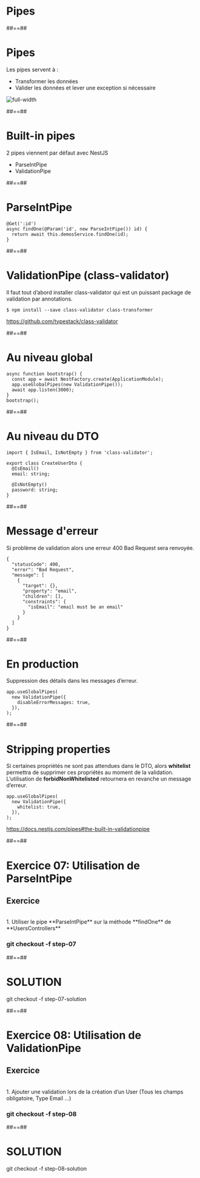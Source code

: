 <!-- .slide: class="transition-orange sfeir-bg-white-4" -->

# Pipes

##==##
# Pipes

Les pipes servent à :
* Transformer les données
* Valider les données et lever une exception si nécessaire

![full-width](./assets/images/g5c62ad2ab9_0_449.png)

##==##
# Built-in pipes
2 pipes viennent par défaut avec NestJS
* ParseIntPipe
* ValidationPipe

##==##
<!-- .slide: class="with-code" -->

# ParseIntPipe
```
@Get(':id')
async findOne(@Param('id', new ParseIntPipe()) id) {
  return await this.demosService.findOne(id);
}
```

##==##
<!-- .slide: class="with-code" -->

# ValidationPipe (class-validator)
Il faut tout d’abord installer class-validator qui est un puissant package de validation par annotations.

```
$ npm install --save class-validator class-transformer
```

https://github.com/typestack/class-validator

##==##
<!-- .slide: class="with-code" -->

# Au niveau global
```
async function bootstrap() {
  const app = await NestFactory.create(ApplicationModule);
  app.useGlobalPipes(new ValidationPipe());
  await app.listen(3000);
}
bootstrap();
```

##==##
<!-- .slide: class="with-code" -->

# Au niveau du DTO
```
import { IsEmail, IsNotEmpty } from 'class-validator';

export class CreateUserDto {
  @IsEmail()
  email: string;

  @IsNotEmpty()
  password: string;
}
```

##==##
<!-- .slide: class="with-code" -->

# Message d'erreur
Si problème de validation alors une erreur 400 Bad Request sera renvoyée.

```
{
  "statusCode": 400,
  "error": "Bad Request",
  "message": [
    {
      "target": {},
      "property": "email",
      "children": [],
      "constraints": {
        "isEmail": "email must be an email"
      }
    }
  ]
}
```

##==##
<!-- .slide: class="with-code" -->

# En production
Suppression des détails dans les messages d’erreur.

```
app.useGlobalPipes(
  new ValidationPipe({
    disableErrorMessages: true,
  }),
);
```

##==##
<!-- .slide: class="with-code" -->

# Stripping properties


Si certaines propriétés ne sont pas attendues dans le DTO, alors **whitelist** permettra de supprimer ces propriétés au moment de la validation. L’utilisation de **forbidNonWhitelisted** retournera en revanche un message d’erreur.

```
app.useGlobalPipes(
  new ValidationPipe({
    whitelist: true,
  }),
);
```
https://docs.nestjs.com/pipes#the-built-in-validationpipe

##==##
<!-- .slide: class="exercice sfeir-bg-pink" -->

# Exercice 07: Utilisation de ParseIntPipe
## Exercice

<br>
1. Utiliser le pipe **ParseIntPipe** sur la méthode **findOne** de **UsersControllers**
<br>

### git checkout -f step-07

##==##
<!-- .slide: class="sfeir-bg-white-4" -->

# SOLUTION
  <div class="full-center">git checkout -f step-07-solution</div>


##==##
<!-- .slide: class="exercice sfeir-bg-pink" -->

# Exercice 08: Utilisation de ValidationPipe
## Exercice

<br>
1. Ajouter une validation lors de la création d’un User (Tous les champs obligatoire, Type Email …)
<br>

### git checkout -f step-08

##==##
<!-- .slide: class="sfeir-bg-white-4" -->

# SOLUTION
  <div class="full-center">git checkout -f step-08-solution</div>
